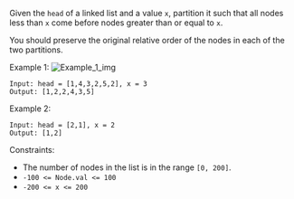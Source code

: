 Given the `head` of a linked list and a value `x`, partition it such that all nodes less than `x` come before nodes greater than or equal to `x`.

You should preserve the original relative order of the nodes in each of the two partitions.

Example 1:
![Example_1_img](https://assets.leetcode.com/uploads/2021/01/04/partition.jpg)
```
Input: head = [1,4,3,2,5,2], x = 3
Output: [1,2,2,4,3,5]
```
Example 2:
```
Input: head = [2,1], x = 2
Output: [1,2]
``` 

Constraints:
- The number of nodes in the list is in the range `[0, 200]`.
- `-100 <= Node.val <= 100`
- `-200 <= x <= 200`
